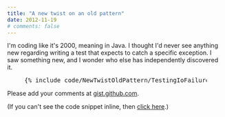 ```yaml
---
title: "A new twist on an old pattern"
date: 2012-11-19
# comments: false
---
```

I'm coding like it's 2000, meaning in Java. I thought I'd never see anything new regarding writing a test that expects to catch a specific exception. I saw something new, and I wonder who else has independently discovered it.

<figure>
<pre>
{% include code/NewTwistOldPattern/TestingIoFailure.java %} 
</pre>
</figure>

Please add your comments at <a href="https://gist.github.com/jbrains/4111662#comments">gist.github.com</a>.

(If you can't see the code snippet inline, then <a href="https://gist.github.com/jbrains/4111662">click here</a>.)
